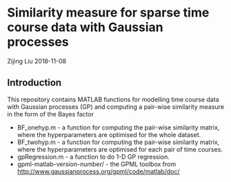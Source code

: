 Similarity measure for sparse time course data with Gaussian processes
================
Zijing Liu
2018-11-08

Introduction
------------
This repository contains MATLAB functions for modelling time course data with
Gaussian processes (GP) and computing a pair-wise similarity measure in the form of
the Bayes factor

*  BF_onehyp.m - a function for computing the pair-wise similarity matrix, where the hyperparameters are optimised for the whole dataset.
*  BF_twohyp.m - a function for computing the pair-wise similarity matrix, where the hyperparameters are optimised for each pair of time courses.
*  gpRegression.m - a function to do 1-D GP regression.
*  gpml-matlab-version-number/ - the GPML toolbox from http://www.gaussianprocess.org/gpml/code/matlab/doc/

